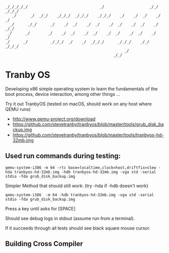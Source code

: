 
    _/_/_/_/_/                                _/                    _/_/      _/_/_/
       _/      _/  _/_/    _/_/_/  _/_/_/    _/_/_/    _/    _/  _/    _/  _/
      _/      _/_/      _/    _/  _/    _/  _/    _/  _/    _/  _/    _/    _/_/
     _/      _/        _/    _/  _/    _/  _/    _/  _/    _/  _/    _/        _/
    _/      _/          _/_/_/  _/    _/  _/_/_/      _/_/_/    _/_/    _/_/_/
                                                         _/
                                                    _/_/


Tranby OS
===========

Developing x86 simple operating system to learn the fundamentals of the boot process, device interaction, among other things ...


Try it out TranbyOS (tested on macOS, should work on any host where QEMU runs)

- http://www.qemu-project.org/download
- https://github.com/stevetranby/tranbyos/blob/master/tools/grub_disk_backup.img
- https://github.com/stevetranby/tranbyos/blob/master/tools/tranbyos-hd-32mb.img

## Used run commands during testing:
```
qemu-system-i386 -m 64 -rtc base=localtime,clock=host,driftfix=slew -hda tranbyos-hd-32mb.img -hdb tranbyos-hd-32mb.img -vga std -serial stdio -fda grub_disk_backup.img
```
Simpler Method that should still work: (try -hda if -hdb doesn't work)
```
qemu-system-i386  -m 64 -hdb tranbyos-hd-32mb.img -vga std -serial stdio -fda grub_disk_backup.img
```
Press a key until asks for [SPACE]

Should see debug logs in stdout (assume run from a terminal). 

If it succeeds through all tests should see black square mouse cursor.


Building Cross Compiler
-----